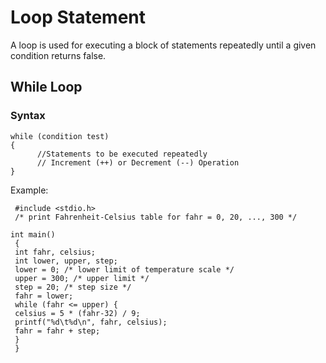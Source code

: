 # Loop Statement
A loop is used for executing a block of statements repeatedly until a given condition returns false.

## While Loop
### Syntax
```
while (condition test)
{
      //Statements to be executed repeatedly 
      // Increment (++) or Decrement (--) Operation
}
```
Example:
```
 #include <stdio.h>
 /* print Fahrenheit-Celsius table for fahr = 0, 20, ..., 300 */

int main()
 {
 int fahr, celsius;
 int lower, upper, step;
 lower = 0; /* lower limit of temperature scale */
 upper = 300; /* upper limit */
 step = 20; /* step size */
 fahr = lower;
 while (fahr <= upper) {
 celsius = 5 * (fahr-32) / 9;
 printf("%d\t%d\n", fahr, celsius);
 fahr = fahr + step;
 }
 } 
```
